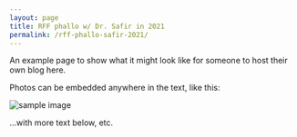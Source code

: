 ```yaml
---
layout: page
title: RFF phallo w/ Dr. Safir in 2021
permalink: /rff-phallo-safir-2021/
---
```


An example page to show what it might look like for someone to host their own blog here.

Photos can be embedded anywhere in the text, like this:

![sample image](../assets/images/example.jpg)

...with more text below, etc.
